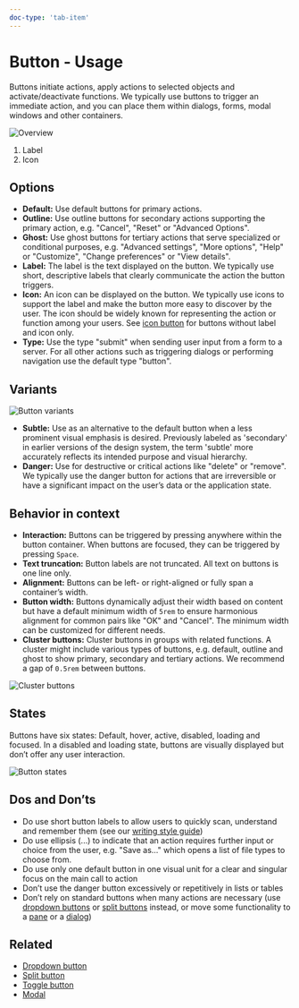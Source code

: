 ```yaml
---
doc-type: 'tab-item'
---
```

# Button - Usage

Buttons initiate actions, apply actions to selected objects and activate/deactivate functions. We typically use buttons to trigger an immediate action, and you can place them within dialogs, forms, modal windows and other containers.

![Overview](https://www.figma.com/design/wEptRgAezDU1z80Cn3eZ0o/iX-Documentation-illustrations?node-id=5771-4670&t=yk9Vv3HSXaEzBbQk-4)

1. Label
2. Icon

## Options

- **Default:** Use default buttons for primary actions.
- **Outline:** Use outline buttons for secondary actions supporting the primary action, e.g. "Cancel", "Reset" or "Advanced Options".
- **Ghost:** Use ghost buttons for tertiary actions that serve specialized or conditional purposes, e.g. "Advanced settings", "More options", "Help" or "Customize", "Change preferences" or "View details".
- **Label:** The label is the text displayed on the button. We typically use short, descriptive labels that clearly communicate the action the button triggers.
- **Icon:** An icon can be displayed on the button. We typically use icons to support the label and make the button more easy to discover by the user. The icon should be widely known for representing the action or function among your users. See [icon button](../icon-button/index.mdx) for buttons without label and icon only.
- **Type:** Use the type "submit" when sending user input from a form to a server. For all other actions such as triggering dialogs or performing navigation use the default type "button".

## Variants

![Button variants](https://www.figma.com/design/wEptRgAezDU1z80Cn3eZ0o/iX-Documentation-illustrations?node-id=5771-6179&t=yk9Vv3HSXaEzBbQk-4)

- **Subtle:** Use as an alternative to the default button when a less prominent visual emphasis is desired. Previously labeled as 'secondary' in earlier versions of the design system, the term 'subtle' more accurately reflects its intended purpose and visual hierarchy.
- **Danger:** Use for destructive or critical actions like "delete" or "remove". We typically use the danger button for actions that are irreversible or have a significant impact on the user’s data or the application state.

## Behavior in context

- **Interaction:** Buttons can be triggered by pressing anywhere within the button container. When buttons are focused, they can be triggered by pressing `Space`.
- **Text truncation:** Button labels are not truncated. All text on buttons is one line only. 
- **Alignment:** Buttons can be left- or right-aligned or fully span a container’s width.
- **Button width:** Buttons dynamically adjust their width based on content but have a default minimum width of `5rem` to ensure harmonious alignment for common pairs like "OK" and "Cancel". The minimum width can be customized for different needs.
- **Cluster buttons:** Cluster buttons in groups with related functions. A cluster might include various types of buttons, e.g. default, outline and ghost to show primary, secondary and tertiary actions. We recommend a gap of `0.5rem` between buttons.

![Cluster buttons](https://www.figma.com/design/wEptRgAezDU1z80Cn3eZ0o/iX-Documentation-illustrations?node-id=5773-6487&t=yk9Vv3HSXaEzBbQk-4)

## States

Buttons have six states: Default, hover, active, disabled, loading and focused. In a disabled and loading state, buttons are visually displayed but don’t offer any user interaction.

![Button states](https://www.figma.com/design/wEptRgAezDU1z80Cn3eZ0o/iX-Documentation-illustrations?node-id=5878-6015&t=yk9Vv3HSXaEzBbQk-4)

## Dos and Don’ts

- Do use short button labels to allow users to quickly scan, understand and remember them (see our [writing style guide](../../guidelines/language/dialogs-and-buttons.md))
- Do use ellipsis (...) to indicate that an action requires further input or choice from the user, e.g. "Save as…" which opens a list of file types to choose from.
- Do use only one default button in one visual unit for a clear and singular focus on the main call to action
- Don’t use the danger button excessively or repetitively in lists or tables
- Don’t rely on standard buttons when many actions are necessary (use [dropdown buttons](../dropdown-button/index.mdx) or [split buttons](../split-button/index.mdx) instead, or move some functionality to a [pane](../panes/index.mdx) or a [dialog](../modal/index.mdx))

## Related

- [Dropdown button](../dropdown-button/index.mdx)
- [Split button](../split-button/index.mdx)
- [Toggle button](../toggle-button/index.mdx)
- [Modal](../modal/index.mdx)
